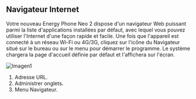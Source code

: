 ## Navigateur Internet

Votre nouveau Energy Phone Neo 2 dispose d'un navigateur Web puissant parmi la liste d'applications installées par défaut, avec lequel vous pouvez utiliser l'Internet d'une façon rapide et facile.
Une fois que l'appareil est connecté à un réseau Wi-Fi ou 4G/3G, cliquez sur l'icône du Navigateur situé sur le bureau ou sur le menu pour démarrer le programme. Le système chargera la page d'accueil définie par défaut et l'affichera sur l'écran.

![Imagen1](http://static.energysistem.com/images/manuals/42762/57cd40db3fdd3.jpg)

1. Adresse URL.
2. Administrer onglets.
3. Menu Navigateur.
